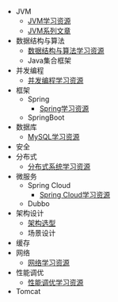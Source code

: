 - JVM
  - [JVM学习资源](jvm/learning-resources.md)
  - [JVM系列文章](jvm/learning-manual.md)
- 数据结构与算法
  - [数据结构与算法学习资源](data-structures-algorithms/learning-resources.md)
  - Java集合框架
- 并发编程
  - [并发编程学习资源](cpj/learning-resources.md)
- 框架
  - Spring
    - [Spring学习资源](framework/spring/learning-resources.md)
  - SpringBoot
- 数据库
  - [MySQL学习资源](database/learning-resources.md)
- 安全
- 分布式
  - [分布式系统学习资源](distributed/learning-resources.md)
- 微服务
  - Spring Cloud
    - [Spring Cloud学习资源](msa/spring-cloud/learning-resources.md)
  - Dubbo
- 架构设计
  - [架构选型](architecture/architecture-selection.md)
  - 场景设计
- 缓存
- 网络
  - [网络学习资源](network/learning-resources.md)
- 性能调优
  - [性能调优学习资源](perf-tuning/learning-resources.md)
- Tomcat